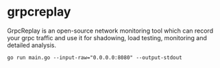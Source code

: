 # grpcreplay
GrpcReplay is an open-source network monitoring tool which can record your grpc traffic and use it for shadowing, load testing, monitoring and detailed analysis.

```
go run main.go --input-raw="0.0.0.0:8080" --output-stdout
```